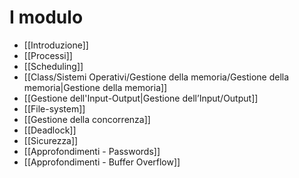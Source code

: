 # I modulo
- [[Introduzione]]
- [[Processi]]
- [[Scheduling]]
- [[Class/Sistemi Operativi/Gestione della memoria/Gestione della memoria|Gestione della memoria]]
- [[Gestione dell'Input-Output|Gestione dell’Input/Output]]
- [[File-system]]
- [[Gestione della concorrenza]]
- [[Deadlock]]
- [[Sicurezza]]
- [[Approfondimenti - Passwords]]
- [[Approfondimenti - Buffer Overflow]]
